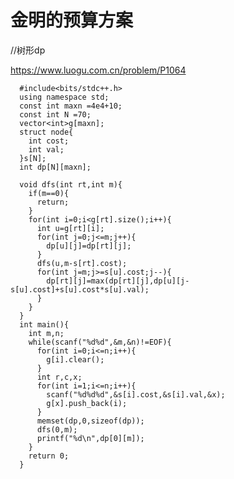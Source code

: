 # 金明的预算方案

//树形dp  

https://www.luogu.com.cn/problem/P1064

      #include<bits/stdc++.h>
      using namespace std;
      const int maxn =4e4+10;
      const int N =70;
      vector<int>g[maxn];
      struct node{
        int cost;
        int val;
      }s[N];
      int dp[N][maxn];

      void dfs(int rt,int m){
        if(m==0){
          return;
        }
        for(int i=0;i<g[rt].size();i++){
          int u=g[rt][i];
          for(int j=0;j<=m;j++){
            dp[u][j]=dp[rt][j];
          }
          dfs(u,m-s[rt].cost);
          for(int j=m;j>=s[u].cost;j--){
            dp[rt][j]=max(dp[rt][j],dp[u][j-s[u].cost]+s[u].cost*s[u].val);
          }
        }
      }
      int main(){
        int m,n;
        while(scanf("%d%d",&m,&n)!=EOF){
          for(int i=0;i<=n;i++){
            g[i].clear();
          }
          int r,c,x;
          for(int i=1;i<=n;i++){
            scanf("%d%d%d",&s[i].cost,&s[i].val,&x);
            g[x].push_back(i);
          }
          memset(dp,0,sizeof(dp));
          dfs(0,m);
          printf("%d\n",dp[0][m]);
        }
        return 0;
      }

